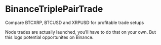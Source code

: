 # BinanceTriplePairTrade
Compare BTCXRP, BTCUSD and XRPUSD for profitable trade setups

Node trades are actually launched, you'll have to do that on your own.  But this logs potential opportunites on Binance.
